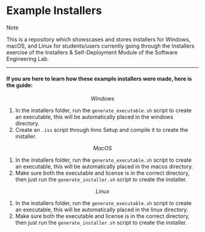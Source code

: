 # Example Installers
> [!NOTE]
> This is a repository which showscases and stores installers for Windows, macOS, and Linux for students/users currently going through the Installers exercise of the Installers &amp; Self-Deployment Module of the Software Engineering Lab. 


----
#### If you are here to learn how these example installers were made, here is the guide:

$$ Windows $$

1. In the installers folder, run the `generate_executable.sh` script to create an executable, this will be automatically placed in the windows directory.
2. Create an `.iss` script through Inno Setup and compile it to create the installer.

$$ MacOS $$

1. In the installers folder, run the `generate_executable.sh` script to create an executable, this will be automatically placed in the macos directory.
2. Make sure both the executable and license is in the correct directory, then just run the `generate_installer.sh` script to create the installer.

$$ Linux $$

1. In the installers folder, run the `generate_executable.sh` script to create an executable, this will be automatically placed in the linux directory.
2. Make sure both the executable and license is in the correct directory, then just run the `generate_installer.sh` script to create the installer.
